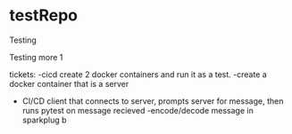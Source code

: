 # testRepo
Testing

Testing more
1

tickets:
-cicd create 2 docker containers and run it as a test.
-create a docker container that is a server
- CI/CD client that connects to server, prompts server for message, then runs pytest on message recieved
-encode/decode message in sparkplug b